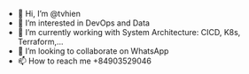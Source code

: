 - 👋 Hi, I’m @tvhien
- 👀 I’m interested in DevOps and Data
- 🌱 I’m currently working with System Architecture: CICD, K8s, Terraform,...
- 💞️ I’m looking to collaborate on WhatsApp
- 📫 How to reach me +84903529046

<!---
tvhien/tvhien is a ✨ special ✨ repository because its `README.md` (this file) appears on your GitHub profile.
You can click the Preview link to take a look at your changes.
--->
